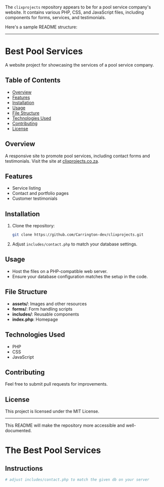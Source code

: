 The `clixprojects` repository appears to be for a pool service company's website. It contains various PHP, CSS, and JavaScript files, including components for forms, services, and testimonials. 

Here's a sample README structure:

---

# Best Pool Services

A website project for showcasing the services of a pool service company.

## Table of Contents
- [Overview](#overview)
- [Features](#features)
- [Installation](#installation)
- [Usage](#usage)
- [File Structure](#file-structure)
- [Technologies Used](#technologies-used)
- [Contributing](#contributing)
- [License](#license)

## Overview
A responsive site to promote pool services, including contact forms and testimonials. Visit the site at [clixprojects.co.za](https://clixprojects.co.za).

## Features
- Service listing
- Contact and portfolio pages
- Customer testimonials

## Installation
1. Clone the repository:
   ```bash
   git clone https://github.com/Carrington-dev/clixprojects.git
   ```
2. Adjust `includes/contact.php` to match your database settings.

## Usage
- Host the files on a PHP-compatible web server.
- Ensure your database configuration matches the setup in the code.

## File Structure
- **assets/**: Images and other resources  
- **forms/**: Form handling scripts  
- **includes/**: Reusable components  
- **index.php**: Homepage

## Technologies Used
- PHP  
- CSS  
- JavaScript  

## Contributing
Feel free to submit pull requests for improvements.

## License
This project is licensed under the MIT License.

---

This README will make the repository more accessible and well-documented.

# The Best Pool Services

## Instructions

```bash
# adjust includes/contact.php to match the given db on your server
```